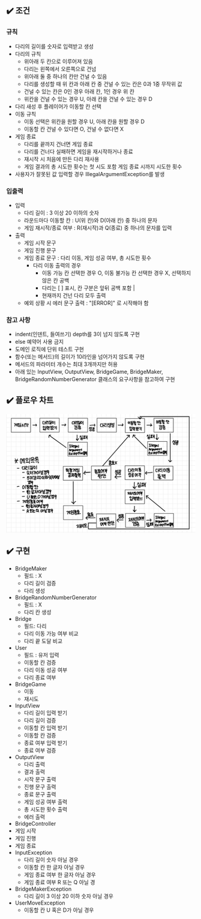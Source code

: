 ## :heavy_check_mark: 조건

### 규칙
- 다리의 길이를 숫자로 입력받고 생성
- 다리의 규칙
    - 위아래 두 칸으로 이루어져 있음
    - 다리는 왼쪽에서 오른쪽으로 건넘
    - 위아래 둘 중 하나의 칸만 건널 수 있음
    - 다리를 생성할 때 위 칸과 아래 칸 중 건널 수 있는 칸은 0과 1중 무작위 값
    - 건널 수 있는 칸은 0인 경우 아래 칸, 1인 경우 위 칸
    - 위칸을 건널 수 있는 경우 U, 아래 칸을 건널 수 있는 경우 D
- 다리 새성 후 플레이어가 이동할 칸 선택
- 이동 규칙
  - 이동 선택은 위칸을 원할 경우 U, 아래 칸을 원할 경우 D
  - 이동할 칸 건널 수 있다면 O, 건널 수 없다면 X
- 게임 종료
    - 다리를 끝까지 건너면 게임 종료
    - 다리를 건너다 실패하면 게임을 재시작하거나 종료
    - 재시작 시 처음에 만든 다리 재사용
    - 게임 결과의 총 시도한 횟수는 첫 시도 포함 게임 종료 시까지 시도한 횟수
- 사용자가 잘못된 값 입력할 경우 IllegalArgumentException를 발생


### 입출력
- 입력
  - 다리 길이 : 3 이상 20 이하의 숫자
  - 라운드마다 이동할 칸 : U(위 칸)와 D(아래 칸) 중 하나의 문자
  - 게임 재시작/종료 여부 :  R(재시작)과 Q(종료) 중 하나의 문자를 입력
- 출력
  - 게임 시작 문구
  - 게임 진행 문구
  - 게임 종료 문구 : 다리 이동, 게임 성공 여부, 총 시도한 횟수
      - 다리 이동 출력의 경우
          - 이동 가능 칸 선택한 경우 O, 이동 불가능 칸 선택한 경우 X, 선택하지 않은 칸 공백
          - 다리는 [  ] 표시, 칸 구분은 앞뒤 공백 포함 |
          - 현재까지 건넌 다리 모두 출력
  - 예외 상황 시 에러 문구 출력 : "[ERROR]" 로 시작해야 함
 
### 참고 사항
- indent(인덴트, 들여쓰기) depth를 3이 넘지 않도록 구현
- else 예약어 사용 금지
- 도메인 로직에 단위 테스트 구현
- 함수(또는 메서드)의 길이가 10라인을 넘어가지 않도록 구현
- 메서드의 파라미터 개수는 최대 3개까지만 허용
- 아래 있는 InputView, OutputView, BridgeGame, BridgeMaker, BridgeRandomNumberGenerator 클래스의 요구사항을 참고하여 구현

## :heavy_check_mark: 플로우 차트
![flow](./bridge-flow.jpg)

## :heavy_check_mark: 구현
- BridgeMaker
  - 필드 : X
  - 다리 길이 검증
  - 다리 생성
- BridgeRandomNumberGenerator
  - 필드 : X
  - 다리 칸 생성
- Bridge
  - 필드: 다리
  - 다리 이동 가능 여부 비교
  - 다리 끝 도달 비교
- User
  - 필드 : 유저 입력
  - 이동할 칸 검증
  - 다리 이동 성공 여부
  - 다리 종료 여부
- BridgeGame
  - 이동
  - 재시도
- InputView
    - 다리 길이 입력 받기
    - 다리 길이 검증
    - 이동할 칸 입력 받기
    - 이동할 칸 검증
    - 종료 여부 입력 받기
    - 종료 여부 검증
- OutputView
  - 다리 출력
  - 결과 출력
  - 시작 문구 출력
  - 진행 문구 출력
  - 종료 문구 출력
  - 게임 성공 여부 출력
  - 총 시도한 횟수 출력
  - 에러 출력
- BridgeController
- 게임 시작
- 게임 진행
- 게임 종료
- InputException
  - 다리 길이 숫자 아닐 경우
  - 이동할 칸 한 글자 아닐 경우
  - 게임 종료 여부 한 글자 아닐 경우
  - 게임 종료 여부 R 또는 Q 아닐 경
- BridgeMakerException
  - 다리 길이 3 이상 20 이하 숫자 아닐 경우
- UserMoveException
   - 이동할 칸 U 혹은 D가 아닐 경우

